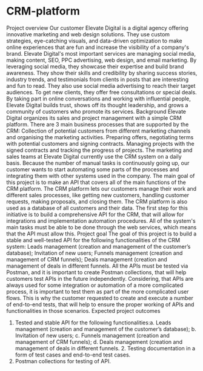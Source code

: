 # CRM-platform
Project overview Our customer
Elevate Digital is a digital agency offering innovative marketing and web design solutions. They use custom strategies, eye-catching visuals, and data-driven optimization to make online experiences that are fun and increase the visibility of a company's brand.
Elevate Digital's most important services are managing social media, making content, SEO, PPC advertising, web design, and email marketing. By leveraging social media, they showcase their expertise and build brand awareness. They show their skills and credibility by sharing success stories, industry trends, and testimonials from clients in posts that are interesting and fun to read. They also use social media advertising to reach their target audiences. To get new clients, they offer free consultations or special deals. By taking part in online conversations and working with influential people, Elevate Digital builds trust, shows off its thought leadership, and grows a community of customers who promote its services.
Background
Elevate Digital organizes its sales and project management with a simple CRM platform. There are 3 main business processes that are supported by the CRM:
Collection of potential customers from different marketing channels and organising the marketing activities.
Preparing offers, negotiating terms with potential customers and signing contracts.
Managing projects with the signed contracts and tracking the progress of projects.
The marketing and sales teams at Elevate Digital currently use the CRM system on a daily basis. Because the number of manual tasks is continuously going up, our customer wants to start automating some parts of the processes and integrating them with other systems used in the company.
The main goal of this project is to make an API that covers all of the main functions of the CRM platform. The CRM platform lets our customers manage their work and different sales processes, like getting new customers, handling customer requests, making proposals, and closing them. The CRM platform is also used as a database of all customers and their data. The first step for this initiative is to build a comprehensive API for the CRM, that will allow for integrations and implementation automation procedures. All of the system's main tasks must be able to be done through the web services, which means that the API must allow this.
Project goal
The goal of this project is to build a stable and well-tested API for the following functionalities of the CRM system:
Leads management (creation and management of the customer’s database);
Invitation of new users;
Funnels management (creation and management of CRM funnels);
Deals management (creation and management of deals in different funnels.
All the APIs must be tested via Postman, and it is important to create Postman collections, that will help customers test APIs in the future independently.
Considering, that APIs are always used for some integration or automation of a more complicated process, it is important to test them as part of the more complicated user flows. This is why the customer requested to create and execute a number of end-to-end tests, that will help to ensure the proper working of APIs and functionalities in those scenarios.
Expected project outcomes
1. Tested and stable API for the following functionalities:a. Leads management (creation and management of the customer’s database);
b. Invitation of new users;
c. Funnels management (creation and management of CRM funnels);
d. Deals management (creation and management of deals in different funnels. 2. Testing documentation in a form of test cases and end-to-end test cases.
3. Postman collections for testing of API.
